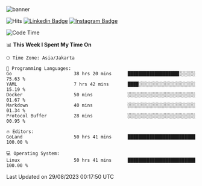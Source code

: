 ![banner](https://readme-typing-svg.herokuapp.com/?lines=Hello,+There!+👋;This+is+ryanbekhen....;Nice+to+meet+you!&center=false)

![Hits](https://hits.seeyoufarm.com/api/count/incr/badge.svg?url=https%3A%2F%2Fgithub.com%2Fryanbekhen%2Fhit-counter&count_bg=%2379C83D&title_bg=%23555555&icon=github.svg&icon_color=%23E7E7E7&title=Provile+views&edge_flat=true)
[![Linkedin Badge](https://img.shields.io/badge/-LinkedIn-0e76a8?style=flat-square&logo=Linkedin&logoColor=white)](https://linkedin.com/in/ryanbekhen)
[![Instagram Badge](https://img.shields.io/badge/-Instagram-e4405f?style=flat-square&logo=Instagram&logoColor=white)](https://instagram.com/ryanbekhen.dev/)

<!--START_SECTION:waka-->
![Code Time](http://img.shields.io/badge/Code%20Time-527%20hrs%2051%20mins-blue)

📊 **This Week I Spent My Time On** 

```text
🕑︎ Time Zone: Asia/Jakarta

💬 Programming Languages: 
Go                       38 hrs 20 mins      ███████████████████░░░░░░   75.63 % 
YAML                     7 hrs 42 mins       ████░░░░░░░░░░░░░░░░░░░░░   15.19 % 
Docker                   50 mins             ░░░░░░░░░░░░░░░░░░░░░░░░░   01.67 % 
Markdown                 40 mins             ░░░░░░░░░░░░░░░░░░░░░░░░░   01.34 % 
Protocol Buffer          28 mins             ░░░░░░░░░░░░░░░░░░░░░░░░░   00.95 % 

🔥 Editors: 
GoLand                   50 hrs 41 mins      █████████████████████████   100.00 % 

💻 Operating System: 
Linux                    50 hrs 41 mins      █████████████████████████   100.00 % 
```


 Last Updated on 29/08/2023 00:17:50 UTC
<!--END_SECTION:waka-->
